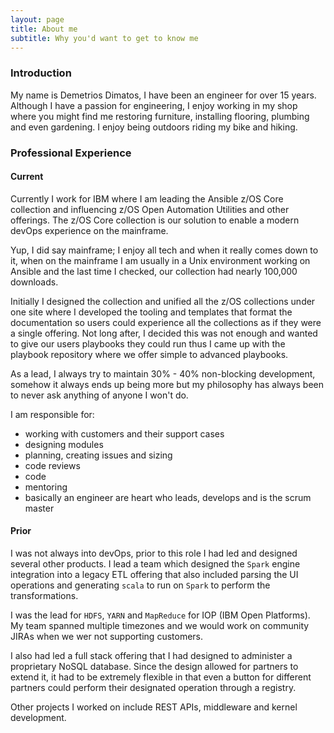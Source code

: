 ```yaml
---
layout: page
title: About me
subtitle: Why you'd want to get to know me
---
```


### Introduction
My name is Demetrios Dimatos, I have been an engineer for over 15 years.
Although I have a passion for engineering, I enjoy working in my shop where you
might find me restoring furniture, installing flooring, plumbing and even
gardening. I enjoy being outdoors riding my bike and hiking.

### Professional Experience

#### Current
Currently I work for IBM where I am leading the Ansible z/OS Core collection and
influencing z/OS Open Automation Utilities and other offerings. The z/OS Core
collection is our solution to enable a modern devOps experience on the mainframe.

Yup, I did say mainframe; I enjoy all tech and when it really comes down to it,
when on the mainframe I am usually in a Unix environment working on Ansible and
the last time I checked, our collection had nearly 100,000 downloads.

Initially I designed the collection and unified all the z/OS collections
under one site where I developed the tooling and templates that format the
documentation so users could experience all the collections as if they
were a single offering. Not long after, I decided this was not enough and wanted
to give our users playbooks they could run thus I came up with the playbook
repository where we offer simple to advanced playbooks.

As a lead, I always try to maintain 30% - 40% non-blocking development, somehow
it always ends up being more but my philosophy has always been to never ask
anything of anyone I won't do.

I am responsible for:
- working with customers and their support cases
- designing modules
- planning, creating issues and sizing
- code reviews
- code
- mentoring
- basically an engineer are heart who leads, develops and is the scrum master

#### Prior
I was not always into devOps, prior to this role I had led and designed several
other products. I lead a team which designed the `Spark` engine integration into a
legacy ETL offering that also included parsing the UI operations and generating
`scala` to run on `Spark` to perform the transformations.

I was the lead for `HDFS`, `YARN` and `MapReduce` for IOP (IBM Open Platforms).
My team spanned multiple timezones and we would work on community JIRAs when we
wer not supporting customers.

I also had led a full stack offering that I had designed to administer a
proprietary NoSQL database. Since the design allowed for partners to extend it,
it had to be extremely flexible in that even a button for different partners
could perform their designated operation through a registry.

Other projects I worked on include REST APIs, middleware and kernel development.

